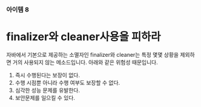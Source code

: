 
### 아이템 8
# finalizer와 cleaner사용을 피하라

자바에서 기본으로 제공하는 소멸자인 finalizer와 cleaner는 특정 몇몇 상황을 제외하면 거의 사용되지 않는 메소드입니다.
아래와 같은 위험성 때문입니다.
1. 즉시 수행된다는 보장이 없다.
2. 수행 시점뿐 아니라 수행 여부도 보장할 수 없다.
3. 심각한 성능 문제를 유발한다.
4. 보안문제를 일으킬 수 있다.

